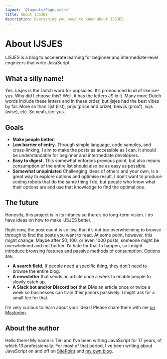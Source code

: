 ```yaml
---
layout: '@layouts/Page.astro'
title: About IJSJES
description: Everything you need to know about IJSJES
---
```


# About IJSJES

IJSJES is a blog to accelerate learning for beginner and intermediate-level engineers that write JavaScript.

## What a silly name!

Yes. <span lang="nl">IJsjes</span> is the Dutch word for popsicles. It’s pronounced kind of like ice-yus. Why did I choose this? Well, it has the letters JS in it. Many more Dutch words include these letters and in these order, but <span lang="nl">ijsjes</span> had the best vibes by far. More so than <span lang="nl">lijst</span> (list), <span lang="nl">prijs</span> (price and prize), <span lang="nl">bewijs</span> (proof), <span lang="nl">wijs</span> (wise), etc. So yeah, ice-yus.

## Goals

- **Make people better.**
- **Low barrier of entry.** Through simple language, code samples, and cross-linking, I aim to make the posts as accessible as I can. It should be understandable for beginner and intermediate developers.
- **Easy to digest.** This somewhat enforces previous point, but also means consumption of the entire list should also be as easy as possible.
- **Somewhat unopiniated** Challenging ideas of others and your own, is a great way to explore options and optimise result. I don’t want to produce coding robots that do the same thing I do, but people who know what their options are and use that knowledge to find the optimal one.

## The future

Honestly, this project is in its infancy so there’s no long-term vision. I do have ideas on how to make IJSJES better.

Right now, the post count is so low, that it’s not too overwhelming to browse through to find the posts you want to read. At some point, however, this might change. Maybe after 50, 100, or even 1000 posts, someone might be overwhelmed and not bother. I’d hate for that to happen, so I might introduce browsing features and passive methods of consumption. Options are:

- **A search field.** If people need a specific thing, they don’t need to browse the entire blog.
- **A newsletter** that sends an article once a week to enable people to slowly catch up.
- **A Slack bot and/or Discord bot** that DMs an article once or twice a week so businesses can train their juniors passively. I might ask for a small fee for that.

I’m very curious to learn about your ideas! Please share them with me [on Mastodon](https://mastodon.social/@ijsjes).

## About the author

Hello there! My name is Tim and I’ve been writing JavaScript for 17 years, of which 13 professionally. For most of that period, I’ve been writing about JavaScript on and off on [SitePoint](https://www.sitepoint.com) and [my own blog](https://timseverien.com).
